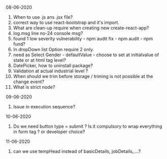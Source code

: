 08-06-2020
1) When to use .js ans .jsx file?
2) correct way to use react-bootstrap and it's import.
3) What are clean-up require when creating new create-react-app?
4) log.msg line no-24 console msg?
5) found 1 low severity vulnerability - npm audit fix - npm audit - npm fund?
6) In dropDown list Option require 2 only.
7) need as Select Gender - defaultValue - choose to set at initialvalue of state or at html tag level?
8) DatePicker, how to uninstall package?
9) Validation at actual industrial level ?
10) When should we trim before storage / triming is not possible at the change event?
11) What is strict node?

09-06-2020
1) Issue in execution sequence?

10-06-2020
1) Do we need button type = submit ? Is it compulsory to wrap everything in form tag ? or developer choice?

11-06-2020
1) can we use tempHead instead of basicDetails, jobDetails,....?